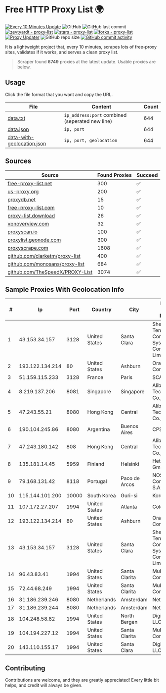 
# Free HTTP Proxy List 🌍

[![Every 10 Minutes Update](https://github.com/mertguvencli/http-proxy-list/actions/workflows/main.yml/badge.svg?branch=main)](https://github.com/mertguvencli/http-proxy-list/actions/workflows/main.yml)
![GitHub](https://img.shields.io/github/license/mertguvencli/http-proxy-list)
![GitHub last commit](https://img.shields.io/github/last-commit/mertguvencli/http-proxy-list)
[![zevtyardt - proxy-list](https://img.shields.io/static/v1?label=zevtyardt&message=proxy-list&color=blue&logo=github)](https://github.com/zevtyardt/proxy-list "Go to GitHub repo")
[![stars - proxy-list](https://img.shields.io/github/stars/zevtyardt/proxy-list?style=social)](https://github.com/zevtyardt/proxy-list)
[![forks - proxy-list](https://img.shields.io/github/forks/zevtyardt/proxy-list?style=social)](https://github.com/zevtyardt/proxy-list)
[![Proxy Updater](https://github.com/zevtyardt/proxy-list/workflows/Proxy%20Updater/badge.svg)](https://github.com/zevtyardt/proxy-list/actions?query=workflow:"Proxy+Updater")
![GitHub repo size](https://img.shields.io/github/repo-size/zevtyardt/proxy-list)
[![GitHub commit activity](https://img.shields.io/github/commit-activity/m/zevtyardt/proxy-list?logo=commits)](https://github.com/zevtyardt/proxy-list/commits/main)

It is a lightweight project that, every 10 minutes, scrapes lots of free-proxy sites, validates if it works, and serves a clean proxy list.

> Scraper found **6749** proxies at the latest update. Usable proxies are below.

## Usage

Click the file format that you want and copy the URL.

|File|Content|Count|
|----|-------|-----|
|[data.txt](https://raw.githubusercontent.com/mertguvencli/http-proxy-list/main/proxy-list/data.txt)|`ip_address:port` combined (seperated new line)|644|
|[data.json](https://raw.githubusercontent.com/mertguvencli/http-proxy-list/main/proxy-list/data.json)|`ip, port`|644|
|[data-with-geolocation.json](https://raw.githubusercontent.com/mertguvencli/http-proxy-list/main/proxy-list/data-with-geolocation.json)|`ip, port, geolocation`|644|

## Sources

|Source|Found Proxies|Succeed|
|------|-------------|-------|
|[free-proxy-list.net](https://free-proxy-list.net)|300|✅|
|[us-proxy.org](https://www.us-proxy.org)|200|✅|
|[proxydb.net](http://proxydb.net)|15|✅|
|[free-proxy-list.com](https://free-proxy-list.com/?page=&port=&type%5B%5D=http&type%5B%5D=https&up_time=0&search=Search)|10|✅|
|[proxy-list.download](https://www.proxy-list.download/HTTP)|26|✅|
|[vpnoverview.com](https://vpnoverview.com/privacy/anonymous-browsing/free-proxy-servers)|32|✅|
|[proxyscan.io](https://www.proxyscan.io)|100|✅|
|[proxylist.geonode.com](https://proxylist.geonode.com/api/proxy-list?limit=300&page=1&sort_by=lastChecked&sort_type=desc&protocols=http,https)|300|✅|
|[proxyscrape.com](https://api.proxyscrape.com/v2/?request=displayproxies&protocol=http&timeout=10000&country=all&ssl=all&anonymity=all)|1608|✅|
|[github.com/clarketm/proxy-list](https://raw.githubusercontent.com/clarketm/proxy-list/master/proxy-list-raw.txt)|400|✅|
|[github.com/monosans/proxy-list](https://raw.githubusercontent.com/monosans/proxy-list/main/proxies/http.txt)|684|✅|
|[github.com/TheSpeedX/PROXY-List](https://raw.githubusercontent.com/TheSpeedX/PROXY-List/master/http.txt)|3074|✅|


## Sample Proxies With Geolocation Info

|#|Ip|Port|Country|City|Internet Service Provider|
|-|--|----|-------|----|-------------------------|
|1|43.153.34.157|3128|United States|Santa Clara|Shenzhen Tencent Computer Systems Company Limited|
|2|193.122.134.214|80|United States|Ashburn|Oracle Corporation|
|3|51.159.115.233|3128|France|Paris|SCALEWAY|
|4|8.219.137.206|8081|Singapore|Singapore|Alibaba (US) Technology Co., Ltd.|
|5|47.243.55.21|8080|Hong Kong|Central|Alibaba (US) Technology Co., Ltd.|
|6|190.104.245.86|8080|Argentina|Buenos Aires|CPS|
|7|47.243.180.142|808|Hong Kong|Central|Alibaba (US) Technology Co., Ltd.|
|8|135.181.14.45|5959|Finland|Helsinki|Hetzner Online GmbH|
|9|79.168.131.42|8118|Portugal|Paco de Arcos|NOS Comunicacoes S.A.|
|10|115.144.101.200|10000|South Korea|Guri-si|Korea Telecom|
|11|107.172.27.207|1994|United States|Atlanta|ColoCrossing|
|12|193.122.134.214|80|United States|Ashburn|Oracle Corporation|
|13|43.153.34.157|3128|United States|Santa Clara|Shenzhen Tencent Computer Systems Company Limited|
|14|96.43.83.41|1994|United States|Santa Clarita|Multacom Corporation|
|15|72.44.68.249|1994|United States|Santa Clarita|Multacom Corporation|
|16|31.186.239.246|8080|Netherlands|Amsterdam|NetSkope Inc|
|17|31.186.239.244|8080|Netherlands|Amsterdam|NetSkope Inc|
|18|104.248.58.82|1994|United States|North Bergen|DigitalOcean, LLC|
|19|104.194.227.12|1994|United States|Santa Clarita|Multacom Corporation|
|20|143.110.155.17|1994|United States|Santa Clara|DigitalOcean, LLC|



## Contributing

Contributions are welcome, and they are greatly appreciated! Every
little bit helps, and credit will always be given.

